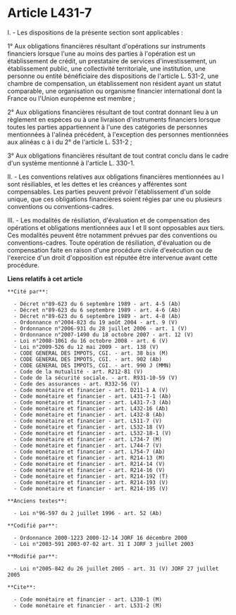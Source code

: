 # Article L431-7

I. - Les dispositions de la présente section sont applicables :

1° Aux obligations financières résultant d'opérations sur instruments financiers lorsque l'une au moins des parties à
l'opération est un établissement de crédit, un prestataire de services d'investissement, un établissement public, une
collectivité territoriale, une institution, une personne ou entité bénéficiaire des dispositions de l'article L. 531-2, une
chambre de compensation, un établissement non résident ayant un statut comparable, une organisation ou organisme financier
international dont la France ou l'Union européenne est membre ;

2° Aux obligations financières résultant de tout contrat donnant lieu à un règlement en espèces ou à une livraison
d'instruments financiers lorsque toutes les parties appartiennent à l'une des catégories de personnes mentionnées à l'alinéa
précédent, à l'exception des personnes mentionnées aux alinéas c à i du 2° de l'article L. 531-2 ;

3° Aux obligations financières résultant de tout contrat conclu dans le cadre d'un système mentionné à l'article L. 330-1.

II. - Les conventions relatives aux obligations financières mentionnées au I sont résiliables, et les dettes et les créances
y afférentes sont compensables. Les parties peuvent prévoir l'établissement d'un solde unique, que ces obligations
financières soient régies par une ou plusieurs conventions ou conventions-cadres.

III. - Les modalités de résiliation, d'évaluation et de compensation des opérations et obligations mentionnées aux I et II
sont opposables aux tiers. Ces modalités peuvent être notamment prévues par des conventions ou conventions-cadres. Toute
opération de résiliation, d'évaluation ou de compensation faite en raison d'une procédure civile d'exécution ou de l'exercice
d'un droit d'opposition est réputée être intervenue avant cette procédure.

**Liens relatifs à cet article**

	**Cité par**:

	  - Décret n°89-623 du 6 septembre 1989 - art. 4-5 (Ab)
	  - Décret n°89-623 du 6 septembre 1989 - art. 4-6 (Ab)
	  - Décret n°89-623 du 6 septembre 1989 - art. 4-8 (Ab)
	  - Ordonnance n°2004-823 du 19 août 2004 - art. 9 (V)
	  - Ordonnance n°2006-931 du 28 juillet 2006 - art. 1 (V)
	  - Ordonnance n°2007-1490 du 18 octobre 2007 - art. 12 (V)
	  - Loi n°2008-1061 du 16 octobre 2008 - art. 6 (V)
	  - Loi n°2009-526 du 12 mai 2009 - art. 138 (V)
	  - CODE GENERAL DES IMPOTS, CGI. - art. 38 bis (M)
	  - CODE GENERAL DES IMPOTS, CGI. - art. 902 (Ab)
	  - CODE GENERAL DES IMPOTS, CGI. - art. 990 J (MMN)
	  - Code de la mutualité - art. R212-81 (V)
	  - Code de la sécurité sociale. - art. R931-10-59 (V)
	  - Code des assurances - art. R332-56 (V)
	  - Code monétaire et financier - art. D211-1 A (V)
	  - Code monétaire et financier - art. L431-7-1 (Ab)
	  - Code monétaire et financier - art. L431-7-3 (Ab)
	  - Code monétaire et financier - art. L432-16 (Ab)
	  - Code monétaire et financier - art. L432-8 (Ab)
	  - Code monétaire et financier - art. L511-7 (V)
	  - Code monétaire et financier - art. L532-18 (V)
	  - Code monétaire et financier - art. L532-18-1 (V)
	  - Code monétaire et financier - art. L734-7 (M)
	  - Code monétaire et financier - art. L744-7 (V)
	  - Code monétaire et financier - art. L754-7 (Ab)
	  - Code monétaire et financier - art. R214-13 (M)
	  - Code monétaire et financier - art. R214-14 (V)
	  - Code monétaire et financier - art. R214-16 (V)
	  - Code monétaire et financier - art. R214-192 (T)
	  - Code monétaire et financier - art. R214-193 (V)
	  - Code monétaire et financier - art. R214-195 (V)

	**Anciens textes**:

	  - Loi n°96-597 du 2 juillet 1996 - art. 52 (Ab)

	**Codifié par**:

	  - Ordonnance 2000-1223 2000-12-14 JORF 16 décembre 2000
	  - Loi n°2003-591 2003-07-02 art. 31 I JORF 3 juillet 2003

	**Modifié par**:

	  - Loi n°2005-842 du 26 juillet 2005 - art. 31 (V) JORF 27 juillet 2005

	**Cite**:

	  - Code monétaire et financier - art. L330-1 (M)
	  - Code monétaire et financier - art. L531-2 (M)
